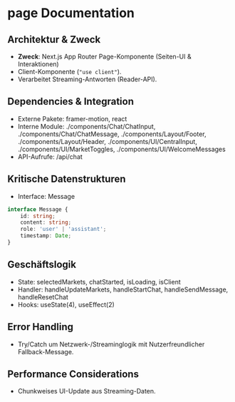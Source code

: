 <!-- Source: app/page.tsx -->

# page Documentation

## Architektur & Zweck
- **Zweck**: Next.js App Router Page-Komponente (Seiten-UI & Interaktionen)
- Client-Komponente (`"use client"`).
- Verarbeitet Streaming-Antworten (Reader-API).


## Dependencies & Integration
- Externe Pakete: framer-motion, react
- Interne Module: ./components/Chat/ChatInput, ./components/Chat/ChatMessage, ./components/Layout/Footer, ./components/Layout/Header, ./components/UI/CentralInput, ./components/UI/MarketToggles, ./components/UI/WelcomeMessages
- API-Aufrufe: /api/chat


## Kritische Datenstrukturen
- Interface: Message

```typescript
interface Message {
    id: string;
    content: string;
    role: 'user' | 'assistant';
    timestamp: Date;
}
```



## Geschäftslogik
- State: selectedMarkets, chatStarted, isLoading, isClient
- Handler: handleUpdateMarkets, handleStartChat, handleSendMessage, handleResetChat
- Hooks: useState(4), useEffect(2)


## Error Handling
- Try/Catch um Netzwerk-/Streaminglogik mit Nutzerfreundlicher Fallback-Message.


## Performance Considerations
- Chunkweises UI-Update aus Streaming-Daten.

